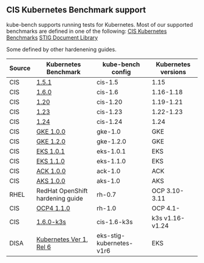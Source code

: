 
## CIS Kubernetes Benchmark support

kube-bench supports running tests for Kubernetes.
Most of our supported benchmarks are defined in one of the following:
    [CIS Kubernetes Benchmarks](https://www.cisecurity.org/benchmark/kubernetes/)
    [STIG Document Library](https://public.cyber.mil/stigs/downloads)
    
Some defined by other hardenening guides.

| Source | Kubernetes Benchmark | kube-bench config | Kubernetes versions |
|------|----------------------------------------------------------------|-----------|-------------|
| CIS  | [1.5.1](https://workbench.cisecurity.org/benchmarks/4892)      | cis-1.5   | 1.15        |
| CIS  | [1.6.0](https://workbench.cisecurity.org/benchmarks/4834)      | cis-1.6   | 1.16-1.18   |
| CIS  | [1.20](https://workbench.cisecurity.org/benchmarks/6246)       | cis-1.20  | 1.19-1.21   |
| CIS  | [1.23](https://workbench.cisecurity.org/benchmarks/7532)       | cis-1.23  | 1.22-1.23   |
| CIS  | [1.24](https://workbench.cisecurity.org/benchmarks/10873)      | cis-1.24  | 1.24        |
| CIS  | [GKE 1.0.0](https://workbench.cisecurity.org/benchmarks/4536)  | gke-1.0   | GKE         |
| CIS  | [GKE 1.2.0](https://workbench.cisecurity.org/benchmarks/7534)  | gke-1.2.0 | GKE         |
| CIS  | [EKS 1.0.1](https://workbench.cisecurity.org/benchmarks/6041)  | eks-1.0.1 | EKS         |
| CIS  | [EKS 1.1.0](https://workbench.cisecurity.org/benchmarks/6248)  | eks-1.1.0 | EKS         |
| CIS  | [ACK 1.0.0](https://workbench.cisecurity.org/benchmarks/6467)  | ack-1.0   | ACK         |
| CIS  | [AKS 1.0.0](https://workbench.cisecurity.org/benchmarks/6347)  | aks-1.0   | AKS         |
| RHEL | RedHat OpenShift hardening guide                               | rh-0.7    | OCP 3.10-3.11 |
| CIS  | [OCP4 1.1.0](https://workbench.cisecurity.org/benchmarks/6778) | rh-1.0    | OCP 4.1-    |
| CIS  | [1.6.0-k3s](https://docs.rancher.cn/docs/k3s/security/self-assessment/_index) | cis-1.6-k3s    | k3s v1.16-v1.24    |
| DISA | [Kubernetes Ver 1, Rel 6](https://dl.dod.cyber.mil/wp-content/uploads/stigs/zip/U_Kubernetes_V1R6_STIG.zip) | eks-stig-kubernetes-v1r6 | EKS |
